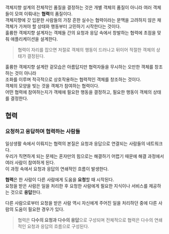 객체지향 설계의 전체적인 품질을 결정하는 것은 개별 객체의 품질이 아니라 여러 객체들이 모여 이뤄내는 **협력**의 품질이다.  
객체지향에 갓 입문한 사람들의 가장 흔한 실수는 협력이라는 문맥을 고려하지 않은 채 객체가 가져야 할 상태와 행동부터 고민하기 시작한다는 것이다.  
훌륭한 객체지향 설계자는 객체들 간의 요청과 응답 속에서 창발하는 협력에 초점을 맞춰 애플리케이션을 설계한다.

> 협력이 자리를 잡으면 저절로 객체의 행동이 드러나고 뒤이어 적절한 객체의 상태가 결정된다.

훌륭한 객체지향 설계란 겉모습은 아름답지만 협력자들을 무시하는 오만한 객체를 창조하는 것이 아니라  
조화를 이루며 적극적으로 상호작용하는 협력적인 객체를 창조하는 것이다.  
객체의 모양을 빚는 것을 객체가 참여하는 협력이다.  
어떤 협력에 참여하는지가 객체에 필요한 행동을 결정하고, 필요한 행동이 객체의 상태를 결정한다.

## 협력

### 요청하고 응답하며 협력하는 사람들

일상생활 속에서 이뤄지는 협력의 본질은 요청과 응답으로 연결되는 사람들의 네트워크다.  
우리가 직면하게 되는 문제는 혼자만의 힘으로는 해결하기 어렵기 때문에 해결 과정에서 여러 사람이 참여하게 된다.  
이 과정 속에서 요청과 응답의 연쇄적인 흐름이 발생한다.

**협력**은 한 사람이 다른 사람에게 도움을 **요청**할 때 시작된다.  
요청을 받은 사람은 일을 처리한 후 요청한 사람에게 필요한 지식이나 서비스를 제공하는 것으로 **응답**한다.

다른 사람으로부터 요청을 받은 사람 역시 자신에게 주어진 일을 처리하던 중에 다른 사람의 도움이 필요한 경우가 있다.

> 협력은 **다수의 요청과 다수의 응답**으로 구성되며 전체적으로 협력은 다수의 연쇄적인 요청과 응답의 흐름으로 구성된다.
